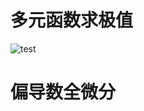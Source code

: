 # 多元函数求极值

![test](https://github.com/wtkl-rc/rcnie.top/blob/main/knowledge/math/picture/偏导数全微分.jpg)

# 偏导数全微分